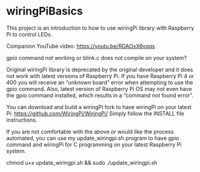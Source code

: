 # wiringPiBasics

This project is an introduction to how to use wiringPi library with Raspberry Pi to control LEDs.

Companion YouTube video: https://youtu.be/RDAOxX6vqqs
  
gpio command not working or blink.c does not compile on your system?

Original wiringPi library is deprecated by the original developer and it does not work with latest versions of
Raspberry Pi. If you have Raspberry Pi 4 or 400 you will receive an “unknown board” error when
attempting to use the gpio command. Also, latest version of Raspberry Pi OS may not even have the gpio
command installed, which results in a “command not found error”.

You can download and build a wiringPi fork to have wiringPi on your latest Pi: https://github.com/WiringPi/WiringPi/
Simply follow the INSTALL file instructions.

If you are not comfortable with the above or would like the process automated, you can use my update_wiringpi.sh program
to have gpio command and wiringPi for C programming on your latest Raspberry Pi system.

chmod u+x update_wiringpi.sh && sudo ./update_wiringpi.sh
